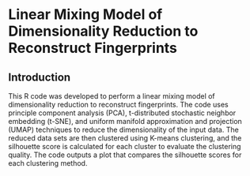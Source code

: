 # Linear Mixing Model of Dimensionality Reduction to Reconstruct Fingerprints

## Introduction
 
This R code was developed to perform a linear mixing model of dimensionality reduction to reconstruct fingerprints. The code uses principle component analysis (PCA), t-distributed stochastic neighbor embedding (t-SNE), and uniform manifold approximation and projection (UMAP) techniques to reduce the dimensionality of the input data. The reduced data sets are then clustered using K-means clustering, and the silhouette score is calculated for each cluster to evaluate the clustering quality. The code outputs a plot that compares the silhouette scores for each clustering method.
